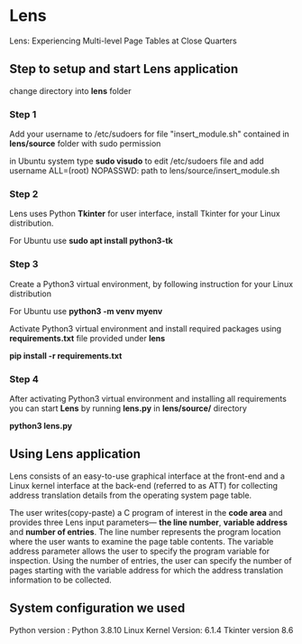 # Lens
Lens: Experiencing Multi-level Page Tables at Close Quarters

## Step to setup and start Lens application

change directory into **lens** folder
### Step 1
Add your username to /etc/sudoers for file "insert\_module.sh" contained in **lens/source** folder with sudo permission

in Ubuntu system type **sudo visudo** to edit  /etc/sudoers file and add username ALL=(root) NOPASSWD: path to lens/source/insert\_module.sh

### Step 2
Lens uses Python **Tkinter** for user interface, install Tkinter for your Linux distribution.

For Ubuntu use **sudo apt install python3-tk**

### Step 3
Create a Python3 virtual environment, by following instruction for your Linux distribution

For Ubuntu use **python3 -m venv myenv**

Activate Python3 virtual environment and install required packages using **requirements.txt** file provided under **lens**

**pip install -r requirements.txt**

### Step 4
After activating Python3 virtual environment and installing all requirements you can start **Lens** by running **lens.py** in **lens/source/** directory

**python3 lens.py**

## Using Lens application
Lens consists of an easy-to-use graphical interface at the front-end and a Linux kernel interface at the back-end (referred to as ATT) for collecting
address translation details from the operating system page table.

The user writes(copy-paste) a C program of interest in the **code area** and provides three Lens input parameters— **the line number**, **variable address** and **number of entries**. The line number represents the program location where the user wants to examine the page table contents. The variable address parameter allows the user to specify the program variable for inspection. Using the number of entries, the user can specify the number of pages starting with the variable address for which the address translation information to be collected. 

## System configuration we used
Python version : Python 3.8.10
Linux Kernel Version: 6.1.4
Tkinter version 8.6
